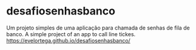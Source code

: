 # desafiosenhasbanco
Um projeto simples de uma aplicação para chamada de senhas de fila de banco.
A simple project of an app to call line tickes.
https://evelortega.github.io/desafiosenhasbanco/
